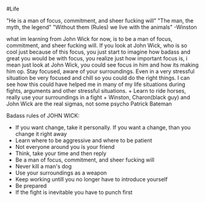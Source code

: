 #Life 

"He is a man of focus, commitment, and sheer fucking will"
"The man, the myth, the legend"
"Without them (Rules) we live with the animals" -Winston

what im learning from John Wick for now, is to be a man of focus, commitment, and sheer fucking will. If you look at John Wick, who is so cool just because of this focus, you just start to imagine how badass and great you would be with focus, you realize just how important focus is, i mean just look at John Wick, you could see focus in him and how its making him op. Stay focused, aware of your surroundings. Even in a very stressful situation be very focused and chill so you could do the right things. I can see how this could have helped me in many of my life situations during fights, arguments and other stressful situations. + Learn to ride horses, really use your surroundings in a fight + Winston, Charon(black guy) and John Wick are the real sigmas, not some psycho Patrick Bateman

Badass rules of JOHN WICK:
 - If you want change, take it personally. If you want a change, than you change it right away
 - Learn where to be aggressive and where to be patient
 - Not everyone around you is your friend
 - Think, take your time and then reply
 - Be a man of focus, commitment, and sheer fucking will
 - Never kill a man's dog
 - Use your surroundings as a weapon
 - Keep working untill you no longer have to introduce yourself
 - Be prepared
 - If the fight is inevitable you have to punch first